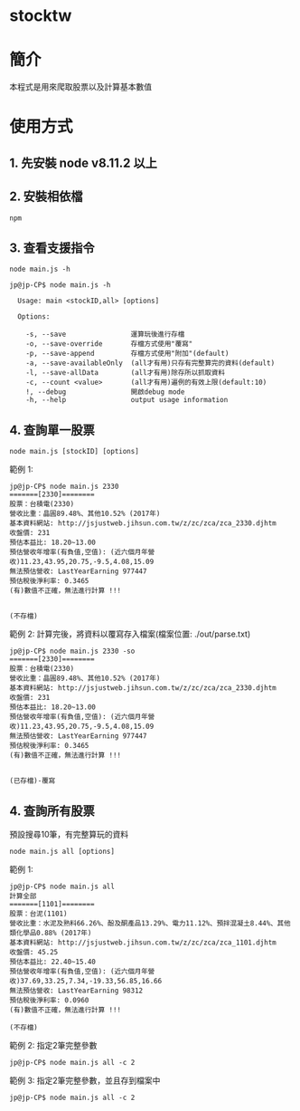 # stocktw

# 簡介
本程式是用來爬取股票以及計算基本數值

# 使用方式
## 1. 先安裝 node v8.11.2 以上 <br/>
## 2. 安裝相依檔<br/>
```
npm 
```

## 3. 查看支援指令
```
node main.js -h
```
```
jp@jp-CP$ node main.js -h

  Usage: main <stockID,all> [options]

  Options:

    -s, --save                運算玩後進行存檔
    -o, --save-override       存檔方式使用"覆寫"
    -p, --save-append         存檔方式使用"附加"(default)
    -a, --save-availableOnly  (all才有用)只存有完整算完的資料(default)
    -l, --save-allData        (all才有用)除存所以抓取資料
    -c, --count <value>       (all才有用)遍例的有效上限(default:10)
    !, --debug                開啟debug mode
    -h, --help                output usage information
```

## 4. 查詢單一股票
```
node main.js [stockID] [options]
```
範例 1:
```
jp@jp-CP$ node main.js 2330
=======[2330]========
股票：台積電(2330)
營收比重：晶圓89.48%、其他10.52% (2017年)
基本資料網站: http://jsjustweb.jihsun.com.tw/z/zc/zca/zca_2330.djhtm
收盤價: 231
預估本益比: 18.20~13.00
預估營收年增率(有負值,空值): (近六個月年營收)11.23,43.95,20.75,-9.5,4.08,15.09
無法預估營收: LastYearEarning 977447
預估稅後淨利率: 0.3465
(有)數值不正確，無法進行計算 !!!


(不存檔)
```

範例 2: 計算完後，將資料以覆寫存入檔案(檔案位置: ./out/parse.txt)
```
jp@jp-CP$ node main.js 2330 -so
=======[2330]========
股票：台積電(2330)
營收比重：晶圓89.48%、其他10.52% (2017年)
基本資料網站: http://jsjustweb.jihsun.com.tw/z/zc/zca/zca_2330.djhtm
收盤價: 231
預估本益比: 18.20~13.00
預估營收年增率(有負值,空值): (近六個月年營收)11.23,43.95,20.75,-9.5,4.08,15.09
無法預估營收: LastYearEarning 977447
預估稅後淨利率: 0.3465
(有)數值不正確，無法進行計算 !!!


(已存檔)-覆寫

```


## 4. 查詢所有股票
  預設搜尋10筆，有完整算玩的資料
```
node main.js all [options]
```
範例 1:
```
jp@jp-CP$ node main.js all
計算全部
=======[1101]========
股票：台泥(1101)
營收比重：水泥及熟料66.26%、酚及酮產品13.29%、電力11.12%、預拌混凝土8.44%、其他類化學品0.88% (2017年)
基本資料網站: http://jsjustweb.jihsun.com.tw/z/zc/zca/zca_1101.djhtm
收盤價: 45.25
預估本益比: 22.40~15.40
預估營收年增率(有負值,空值): (近六個月年營收)37.69,33.25,7.34,-19.33,56.85,16.66
無法預估營收: LastYearEarning 98312
預估稅後淨利率: 0.0960
(有)數值不正確，無法進行計算 !!!

(不存檔)
```
範例 2: 指定2筆完整參數
```
jp@jp-CP$ node main.js all -c 2
```
範例 3: 指定2筆完整參數，並且存到檔案中
```
jp@jp-CP$ node main.js all -c 2 
```



